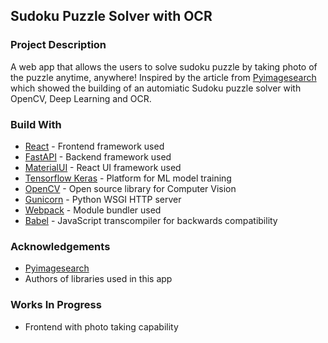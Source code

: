 ## Sudoku Puzzle Solver with OCR

### Project Description
A web app that allows the users to solve sudoku puzzle by taking photo of the puzzle anytime, anywhere!
Inspired by the article from [Pyimagesearch](https://www.pyimagesearch.com/2020/08/10/opencv-sudoku-solver-and-ocr/) which showed the building of an automiatic Sudoku puzzle solver with OpenCV, Deep Learning and OCR.

### Build With
- [React](https://reactjs.org) - Frontend framework used
- [FastAPI](https://fastapi.tiangolo.com) - Backend framework used
- [MaterialUI](https://material-ui.com) - React UI framework used
- [Tensorflow Keras](https://www.tensorflow.org) - Platform for ML model training
- [OpenCV](https://opencv.org) - Open source library for Computer Vision 
- [Gunicorn](https://gunicorn.org) - Python WSGI HTTP server
- [Webpack](https://webpack.js.org) - Module bundler used
- [Babel](https://babeljs.io) - JavaScript transcompiler for backwards compatibility

### Acknowledgements
- [Pyimagesearch](https://www.pyimagesearch.com)
- Authors of libraries used in this app

### Works In Progress
- Frontend with photo taking capability
